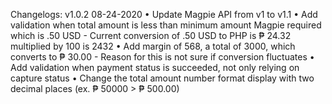 Changelogs: 
v1.0.2 08-24-2020
• Update Magpie API from v1 to v1.1
• Add validation when total amount is less than minimum amount Magpie required which is .50 USD
    - Current conversion of .50 USD to PHP is ₱ 24.32 multiplied by 100 is 2432
• Add margin of 568, a total of 3000, which converts to ₱ 30.00
    - Reason for this is not sure if conversion fluctuates
• Add validation when payment status is succeeded, not only relying on capture status
• Change the total amount number format display with two decimal places (ex. ₱ 50000 > ₱ 500.00)